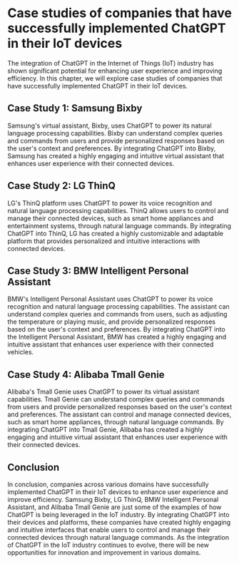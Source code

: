Case studies of companies that have successfully implemented ChatGPT in their IoT devices
==========================================================================================================================================

The integration of ChatGPT in the Internet of Things (IoT) industry has shown significant potential for enhancing user experience and improving efficiency. In this chapter, we will explore case studies of companies that have successfully implemented ChatGPT in their IoT devices.

Case Study 1: Samsung Bixby
---------------------------

Samsung's virtual assistant, Bixby, uses ChatGPT to power its natural language processing capabilities. Bixby can understand complex queries and commands from users and provide personalized responses based on the user's context and preferences. By integrating ChatGPT into Bixby, Samsung has created a highly engaging and intuitive virtual assistant that enhances user experience with their connected devices.

Case Study 2: LG ThinQ
----------------------

LG's ThinQ platform uses ChatGPT to power its voice recognition and natural language processing capabilities. ThinQ allows users to control and manage their connected devices, such as smart home appliances and entertainment systems, through natural language commands. By integrating ChatGPT into ThinQ, LG has created a highly customizable and adaptable platform that provides personalized and intuitive interactions with connected devices.

Case Study 3: BMW Intelligent Personal Assistant
------------------------------------------------

BMW's Intelligent Personal Assistant uses ChatGPT to power its voice recognition and natural language processing capabilities. The assistant can understand complex queries and commands from users, such as adjusting the temperature or playing music, and provide personalized responses based on the user's context and preferences. By integrating ChatGPT into the Intelligent Personal Assistant, BMW has created a highly engaging and intuitive assistant that enhances user experience with their connected vehicles.

Case Study 4: Alibaba Tmall Genie
---------------------------------

Alibaba's Tmall Genie uses ChatGPT to power its virtual assistant capabilities. Tmall Genie can understand complex queries and commands from users and provide personalized responses based on the user's context and preferences. The assistant can control and manage connected devices, such as smart home appliances, through natural language commands. By integrating ChatGPT into Tmall Genie, Alibaba has created a highly engaging and intuitive virtual assistant that enhances user experience with their connected devices.

Conclusion
----------

In conclusion, companies across various domains have successfully implemented ChatGPT in their IoT devices to enhance user experience and improve efficiency. Samsung Bixby, LG ThinQ, BMW Intelligent Personal Assistant, and Alibaba Tmall Genie are just some of the examples of how ChatGPT is being leveraged in the IoT industry. By integrating ChatGPT into their devices and platforms, these companies have created highly engaging and intuitive interfaces that enable users to control and manage their connected devices through natural language commands. As the integration of ChatGPT in the IoT industry continues to evolve, there will be new opportunities for innovation and improvement in various domains.
